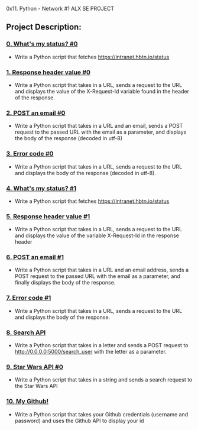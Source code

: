 0x11. Python - Network #1 ALX SE PROJECT
## Project Description:
### [0. What's my status? #0](./0-hbtn_status.py)
* Write a Python script that fetches https://intranet.hbtn.io/status

### [1. Response header value #0](./1-hbtn_header.py)
* Write a Python script that takes in a URL, sends a request to the URL and displays the value of the X-Request-Id variable found in the header of the response.

### [2. POST an email #0](./2-post_email.py)
* Write a Python script that takes in a URL and an email, sends a POST request to the passed URL with the email as a parameter, and displays the body of the response (decoded in utf-8)

### [3. Error code #0](./3-error_code.py)
* Write a Python script that takes in a URL, sends a request to the URL and displays the body of the response (decoded in utf-8).

### [4. What's my status? #1](./4-hbtn_status.py)
* Write a Python script that fetches https://intranet.hbtn.io/status

### [5. Response header value #1](./5-hbtn_header.py)
* Write a Python script that takes in a URL, sends a request to the URL and displays the value of the variable X-Request-Id in the response header

### [6. POST an email #1](./6-post_email.py)
* Write a Python script that takes in a URL and an email address, sends a POST request to the passed URL with the email as a parameter, and finally displays the body of the response.

### [7. Error code #1](./7-error_code.py)
* Write a Python script that takes in a URL, sends a request to the URL and displays the body of the response.

### [8. Search API](./8-json_api.py)
* Write a Python script that takes in a letter and sends a POST request to http://0.0.0.0:5000/search_user with the letter as a parameter.

### [9. Star Wars API #0](./9-starwars.py)
* Write a Python script that takes in a string and sends a search request to the Star Wars API

### [10. My Github!](./10-my_github.py)
* Write a Python script that takes your Github credentials (username and password) and uses the Github API to display your id
